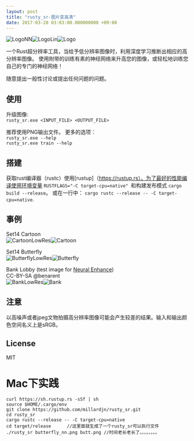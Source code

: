 ```yaml
---
layout: post
title: "rusty_sr-图片变高清"
date: 2017-03-28 03:03:00.000000000 +09:00
---
```


![LogoNN](https://raw.githubusercontent.com/millardjn/rusty_sr/master/docs/logo_nn.png)![LogoLin](https://raw.githubusercontent.com/millardjn/rusty_sr/master/docs/logo_lin.png)![Logo](https://raw.githubusercontent.com/millardjn/rusty_sr/master/docs/logo_rs.png)

一个Rust超分辨率工具，当给予低分辨率图像时，利用深度学习推断出相应的高分辨率图像。
使用附带的训练有素的神经网络来升高您的图像，或轻松地训练您自己的专门的神经网络！

随意提出一般性讨论或提出任何问题的问题。

## 使用
升级图像:  
`rusty_sr.exe <INPUT_FILE> <OUTPUT_FILE>`  

推荐使用PNG输出文件。
更多的选项：  
`rusty_sr.exe --help`  
`rusty_sr.exe train --help`  

## 搭建
获取rust编译器（rustc）使用[rustup]（https://rustup.rs）。为了最好的性能编译使用环境变量 `RUSTFLAGS="-C target-cpu=native" `和构建发布模式 `cargo build --release`。
或在一行中： `cargo rustc --release -- -C target-cpu=native`.  

## 事例
Set14 Cartoon  
![CartoonLowRes](https://raw.githubusercontent.com/millardjn/rusty_sr/master/docs/cartoon_nn.png)![Cartoon](https://raw.githubusercontent.com/millardjn/rusty_sr/master/docs/cartoon_rsa.png)

Set14 Butterfly  
![ButterflyLowRes](https://raw.githubusercontent.com/millardjn/rusty_sr/master/docs/butterfly_nn.png)![Butterfly](https://raw.githubusercontent.com/millardjn/rusty_sr/master/docs/butterfly_rs.png)

Bank Lobby (test image for [Neural Enhance](https://github.com/alexjc/neural-enhance))  
CC-BY-SA @benarent  
![BankLowRes](https://raw.githubusercontent.com/millardjn/rusty_sr/master/docs/bank_nn.png)![Bank](https://raw.githubusercontent.com/millardjn/rusty_sr/master/docs/bank_rs.png)

## 注意
以高噪声或者jpeg文物拍摄高分辨率图像可能会产生较差的结果。输入和输出颜色空间名义上是sRGB。

## License
MIT


# Mac下实践
```
curl https://sh.rustup.rs -sSf | sh
source $HOME/.cargo/env
git clone https://github.com/millardjn/rusty_sr.git
cd rusty_sr
cargo rustc --release -- -C target-cpu=native
cd target/release      //这里面就生成了一个rusty_sr可以执行文件
./rusty_sr butterfly_nn.png butt.png //时间老长老长了。。。。。。。。
```